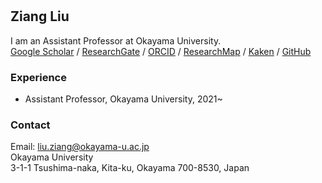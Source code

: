 # 

## Ziang Liu
I am an Assistant Professor at Okayama University.   
[Google Scholar](https://scholar.google.com/citations?hl=en&user=_G5ufOEAAAAJ) /
[ResearchGate](https://www.researchgate.net/profile/Ziang-Liu-4) /
[ORCID](https://orcid.org/0000-0002-1364-3502) /
[ResearchMap](https://researchmap.jp/liu.ziang) /
[Kaken](https://nrid.nii.ac.jp/ja/nrid/1000030908166/) /
[GitHub](https://github.com/zi-ang-liu/)

### Experience

- Assistant Professor, Okayama University, 2021~

### Contact 

Email: [liu.ziang@okayama-u.ac.jp](mailto:liu.ziang@okayama-u.ac.jp)   
Okayama University   
3-1-1 Tsushima-naka, Kita-ku, Okayama 700-8530, Japan   
